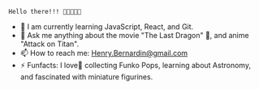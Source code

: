     Hello there!!! 👋🏾🤓👋🏾


- 🌱 I am currently learning JavaScript, React, and Git. 
- 💬 Ask me anything about the movie "The Last Dragon" 🐉, and anime "Attack on Titan". 
- 📫 How to reach me: Henry.Bernardin@gmail.com
- ⚡ Funfacts: I love🖤 collecting Funko Pops, learning about Astronomy, and fascinated with miniature figurines.

<!--
**Henry-Bernardin/Henry-Bernardin** is a ✨ _special_ ✨ repository because its `README.md` (this file) appears on your GitHub profile.

Here are some ideas to get you started:

- 🔭 I’m currently working on ...
- 🌱 I’m currently learning ...
- 👯 I’m looking to collaborate on ...
- 🤔 I’m looking for help with ...
- 💬 Ask me about ...
- 📫 How to reach me: ...
- 😄 Pronouns: ...
- ⚡ Fun fact: ...
-->
